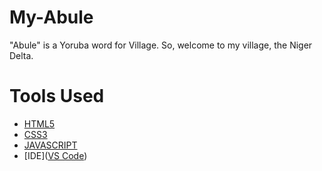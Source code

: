 # My-Abule
"Abule" is a Yoruba word for Village. So, welcome to my village, the Niger Delta.

# Tools Used
* [HTML5](https://dev.w3.org/html5/spec-LC/)
* [CSS3](https://www.w3.org/Style/CSS/Overview.en.html)
* [JAVASCRIPT](https://www.javascript.com/)
* [IDE]([VS Code](https://code.visualstudio.com/))
